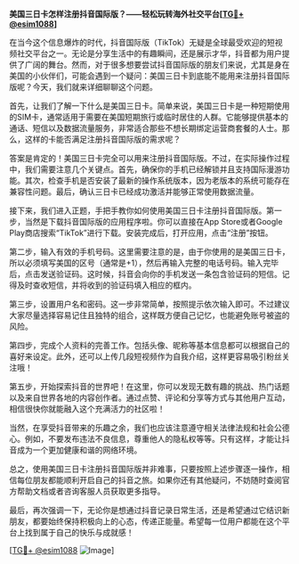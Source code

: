 **美国三日卡怎样注册抖音国际版？——轻松玩转海外社交平台[[TG💪+ @esim1088](https://t.me/s/esim1088)]**

在当今这个信息爆炸的时代，抖音国际版（TikTok）无疑是全球最受欢迎的短视频社交平台之一。无论是分享生活中的有趣瞬间，还是展示才华，抖音都为用户提供了广阔的舞台。然而，对于很多想要尝试抖音国际版的朋友们来说，尤其是身在美国的小伙伴们，可能会遇到一个疑问：美国三日卡到底能不能用来注册抖音国际版呢？今天，我们就来详细聊聊这个问题。

首先，让我们了解一下什么是美国三日卡。简单来说，美国三日卡是一种短期使用的SIM卡，通常适用于需要在美国短期旅行或临时居住的人群。它能够提供基本的通话、短信以及数据流量服务，非常适合那些不想长期绑定运营商套餐的人士。那么，这样的卡能否满足注册抖音国际版的需求呢？

答案是肯定的！美国三日卡完全可以用来注册抖音国际版。不过，在实际操作过程中，我们需要注意几个关键点。首先，确保你的手机已经解锁并且支持国际漫游功能。其次，检查手机是否安装了最新的操作系统版本，因为老版本的系统可能存在兼容性问题。最后，确认三日卡已经成功激活并能够正常使用数据流量。

接下来，我们进入正题，手把手教你如何使用美国三日卡注册抖音国际版。第一步，当然是下载抖音国际版的应用程序啦。你可以直接在App Store或者Google Play商店搜索“TikTok”进行下载。安装完成后，打开应用，点击“注册”按钮。

第二步，输入有效的手机号码。这里需要注意的是，由于你使用的是美国三日卡，所以必须填写美国的区号（通常是+1），然后再输入完整的电话号码。输入完毕后，点击发送验证码。这时候，抖音会向你的手机发送一条包含验证码的短信。记得及时查收短信，并将收到的验证码填入相应的框内。

第三步，设置用户名和密码。这一步非常简单，按照提示依次输入即可。不过建议大家尽量选择容易记住且独特的组合，这样既方便自己记忆，也能避免账号被盗的风险。

第四步，完成个人资料的完善工作。包括头像、昵称等基本信息都可以根据自己的喜好来设定。此外，还可以上传几段短视频作为自我介绍，这样更容易吸引粉丝关注哦！

第五步，开始探索抖音的世界吧！在这里，你可以发现无数有趣的挑战、热门话题以及来自世界各地的内容创作者。通过点赞、评论和分享等方式与其他用户互动，相信很快你就能融入这个充满活力的社区啦！

当然，在享受抖音带来的乐趣之余，我们也应该注意遵守相关法律法规和社会公德心。例如，不要发布违法不良信息，尊重他人的隐私权等等。只有这样，才能让抖音成为一个更加健康和谐的网络环境。

总之，使用美国三日卡注册抖音国际版并非难事，只要按照上述步骤逐一操作，相信每位朋友都能顺利开启自己的抖音之旅。如果你还有其他疑问，不妨随时查阅官方帮助文档或者咨询客服人员获取更多指导。

最后，再次强调一下，无论你是想通过抖音记录日常生活，还是希望通过它结识新朋友，都要始终保持积极向上的心态，传递正能量。希望每一位用户都能在这个平台上找到属于自己的快乐与成就感！

[[TG💪+ @esim1088](https://t.me/s/esim1088) ![Image](https://i.postimg.cc/4NQfJmqS/Snipaste-2025-05-13-00-14-12.png)]